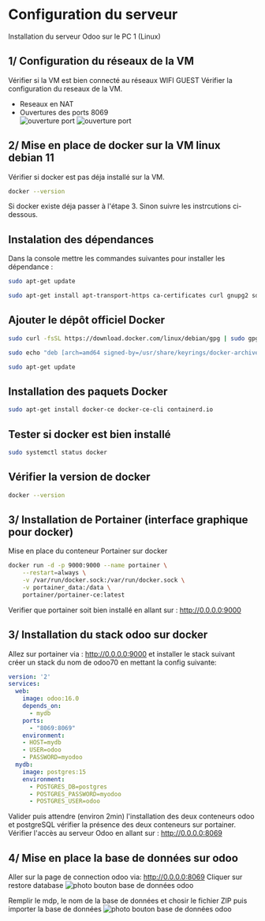 
# Configuration du serveur
Installation du serveur Odoo sur le PC 1 (Linux)

## 1/ Configuration du réseaux de la VM
Vérifier si la VM est bien connecté au réseaux WIFI GUEST 
Vérifier la configuration du reseaux de la VM.  
 - Reseaux en NAT  
 - Ouvertures des ports 8069  
![ouverture port](Image_README/image06.png)
![ouverture port](Image_README/image07.png)
## 2/ Mise en place de docker sur la VM linux debian 11
Vérifier si docker est pas déja installé sur la VM.

```bash
docker --version
```
Si docker existe déja passer à l'étape 3. Sinon suivre les instrcutions ci-dessous.
## Instalation des dépendances 
Dans la console mettre les commandes suivantes pour installer les dépendance :
```bash
sudo apt-get update
```
```bash
sudo apt-get install apt-transport-https ca-certificates curl gnupg2 software-properties-common
```
## Ajouter le dépôt officiel Docker
```bash
sudo curl -fsSL https://download.docker.com/linux/debian/gpg | sudo gpg --dearmor -o /usr/share/keyrings/docker-archive-keyring.gpg
```
```bash
sudo echo "deb [arch=amd64 signed-by=/usr/share/keyrings/docker-archive-keyring.gpg] https://download.docker.com/linux/debian $(lsb_release -cs) stable" | sudo tee /etc/apt/sources.list.d/docker.list
```
```bash
sudo apt-get update
```
## Installation des paquets Docker
```bash
sudo apt-get install docker-ce docker-ce-cli containerd.io
```
## Tester si docker est bien installé
```bash
sudo systemctl status docker
```
## Vérifier la version de docker
```bash
docker --version
```
## 3/ Installation de Portainer (interface graphique pour docker)
Mise en place du conteneur Portainer sur docker
```bash
docker run -d -p 9000:9000 --name portainer \
    --restart=always \
    -v /var/run/docker.sock:/var/run/docker.sock \
    -v portainer_data:/data \
    portainer/portainer-ce:latest
```
Verifier que portainer soit bien installé en allant sur : http://0.0.0.0:9000  

## 3/ Installation du stack odoo sur docker
Allez sur portainer via : http://0.0.0.0:9000 et installer le stack suivant  
créer un stack du nom de odoo70 en mettant la config suivante:  
```yml
version: '2'
services:
  web:
    image: odoo:16.0
    depends_on:
      - mydb
    ports:
      - "8069:8069"
    environment:
    - HOST=mydb
    - USER=odoo
    - PASSWORD=myodoo
  mydb:
    image: postgres:15
    environment:
      - POSTGRES_DB=postgres
      - POSTGRES_PASSWORD=myodoo
      - POSTGRES_USER=odoo
```
Valider puis attendre (environ 2min) l'installation des deux conteneurs odoo et postgreSQL vérifier la présence des deux conteneurs sur portainer.  
Vérifier l'accès au serveur Odoo en allant sur : http://0.0.0.0:8069   

## 4/ Mise en place la base de données sur odoo
Aller sur la page de connection odoo via: http://0.0.0.0:8069
Cliquer sur restore database
![photo bouton base de données odoo](Image_README/image04.png) 

Remplir le mdp, le nom de la base de données et chosir le fichier ZIP puis importer la base de données
![photo bouton base de données odoo](Image_README/image05.png)  

